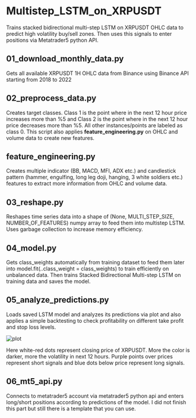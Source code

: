 # Multistep_LSTM_on_XRPUSDT
Trains stacked bidirectional multi-step LSTM on XRPUSDT OHLC data to predict high volatility buy/sell zones. Then uses this signals to enter positions via Metatrader5
python API.

## 01_download_monthly_data.py
Gets all available XRPUSDT 1H OHLC data from Binance using Binance API starting from 2018 to 2022

## 02_preprocess_data.py
Creates target classes. Class 1 is the point where in the next 12 hour price increases more than %5 and Class 2 is the point where in the next 12 hour price decreases
more than %5. All other instances/points are labeled as class 0. This script also applies **feature_engineering.py** on OHLC and volume data to create new features.

## feature_engineering.py
Creates multiple indicator (BB, MACD, MFI, ADX etc.) and candlestick pattern (hammer, engulfing, long leg doji, hanging, 3 white soldiers etc.) features to extract
more information from OHLC and volume data.

## 03_reshape.py
Reshapes time series data into a shape of (None, MULTI_STEP_SIZE, NUMBER_OF_FEATURES) numpy array to feed them into multistep LSTM. Uses garbage collection to 
increase memory efficiency.

## 04_model.py
Gets class_weights automatically from training dataset to feed them later into model.fit(..class_weight = class_weights) to train efficiently on unbalanced data.
Then trains Stacked Bidirectional Multi-step LSTM on training data and saves the model.

## 05_analyze_predictions.py
Loads saved LSTM model and analyzes its predictions via plot and also applies a simple backtesting to check profitability on different take profit and stop loss levels.

![plot](https://user-images.githubusercontent.com/103101771/172843573-44910245-a0ea-4ce8-b7af-497adc037f64.png)

Here white-red dots represent closing price of XRPUSDT. More the color is darker, more the volatility in next 12 hours. Purple points over prices represent short signals
and blue dots below price represent long signals.

## 06_mt5_api.py
Connects to metatrader5 account via metatrader5 python api and enters long/short positions according to predictions of the model. I did not finish this part but still there is a template that you can use.





